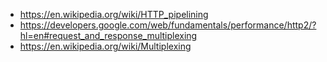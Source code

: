 
* https://en.wikipedia.org/wiki/HTTP_pipelining
* https://developers.google.com/web/fundamentals/performance/http2/?hl=en#request_and_response_multiplexing
* https://en.wikipedia.org/wiki/Multiplexing

